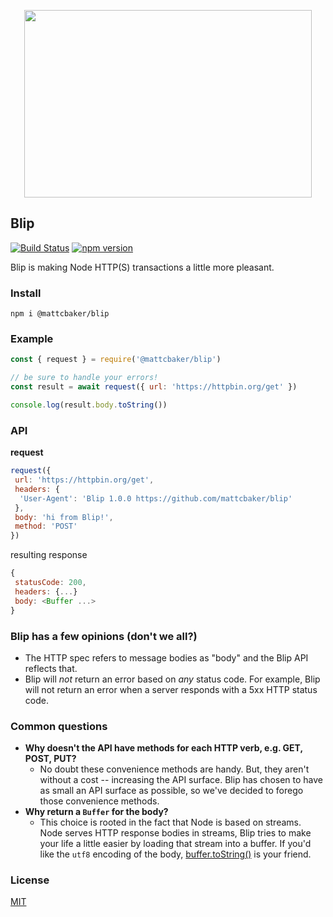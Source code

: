 <p align="center">
  <img width="460" height="300" src="https://i.imgur.com/RzBwAUm.png">
</p>

## Blip
[![Build Status](https://travis-ci.com/mattcbaker/blip.svg?token=YvkgqpiszGV5r7aytqLv&branch=master)](https://travis-ci.com/mattcbaker/blip)
[![npm version](https://badge.fury.io/js/%40mattcbaker%2Fblip.svg)](https://badge.fury.io/js/%40mattcbaker%2Fblip)

Blip is making Node HTTP(S) transactions a little more pleasant.

### Install
`npm i @mattcbaker/blip`

### Example
```js
const { request } = require('@mattcbaker/blip')

// be sure to handle your errors!
const result = await request({ url: 'https://httpbin.org/get' })

console.log(result.body.toString())
```

### API
**request**
```js
request({
 url: 'https://httpbin.org/get',
 headers: {
  'User-Agent': 'Blip 1.0.0 https://github.com/mattcbaker/blip'
 },
 body: 'hi from Blip!',
 method: 'POST'
})
```
resulting response
```js
{
 statusCode: 200,
 headers: {...}
 body: <Buffer ...>
}
```



### Blip has a few opinions (don't we all?)
- The HTTP spec refers to message bodies as "body" and the Blip API reflects that.
- Blip will _not_ return an error based on _any_ status code. For example, Blip will not return an error when a server responds with a 5xx HTTP status code.

### Common questions
 - **Why doesn't the API have methods for each HTTP verb, e.g. GET, POST, PUT?**
   - No doubt these convenience methods are handy. But, they aren't without a cost -- increasing the API surface. Blip has chosen to have as small an API surface as possible, so we've decided to forego those convenience methods.
 - **Why return a `Buffer` for the body?**
   - This choice is rooted in the fact that Node is based on streams. Node serves HTTP response bodies in streams, Blip tries to make your life a little easier by loading that stream into a buffer. If you'd like the `utf8` encoding of the body, [buffer.toString()](https://nodejs.org/api/buffer.html#buffer_buf_tostring_encoding_start_end) is your friend.

### License
[MIT](LICENSE.md)
